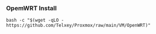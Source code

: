 
### OpemWRT Install

    bash -c "$(wget -qLO - https://github.com/Telxey/Proxmox/raw/main/VM/OpenWRT)"

